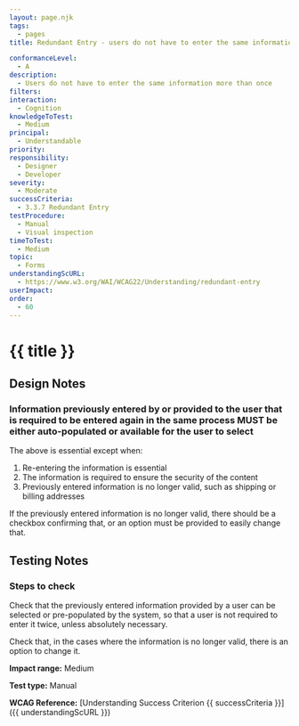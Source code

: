 ```yaml
---
layout: page.njk
tags:
  - pages
title: Redundant Entry - users do not have to enter the same information more than once

conformanceLevel:
  - A
description:
  - Users do not have to enter the same information more than once
filters:
interaction:
  - Cognition
knowledgeToTest:
  - Medium
principal:
  - Understandable
priority:
responsibility:
  - Designer
  - Developer
severity:
  - Moderate
successCriteria:
  - 3.3.7 Redundant Entry
testProcedure:
  - Manual
  - Visual inspection
timeToTest:
  - Medium
topic:
  - Forms
understandingScURL:
  - https://www.w3.org/WAI/WCAG22/Understanding/redundant-entry
userImpact:
order:
  - 60
---
```


# {{ title }}

## Design Notes

### Information previously entered by or provided to the user that is required to be entered again in the same process MUST be either auto-populated or available for the user to select

The above is essential except when:

1. Re-entering the information is essential
2. The information is required to ensure the security of the content
3. Previously entered information is no longer valid, such as shipping or billing addresses

If the previously entered information is no longer valid, there should be a checkbox confirming that, or an option must be provided to easily change that.

## Testing Notes

### Steps to check

Check that the previously entered information provided by a user can be selected or pre-populated by the system, so that a user is not required to enter it twice, unless absolutely necessary.

Check that, in the cases where the information is no longer valid, there is an option to change it.

**Impact range:** Medium

**Test type:** Manual

**WCAG Reference:** [Understanding Success Criterion {{ successCriteria }}]({{ understandingScURL }})
